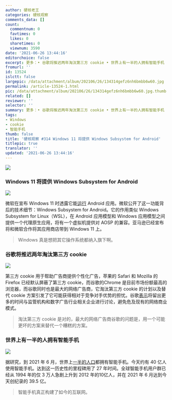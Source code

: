 ```yaml
---
author: 硬核老王
categories: 硬核观察
comments_data: []
count:
  commentnum: 0
  favtimes: 0
  likes: 0
  sharetimes: 0
  viewnum: 3590
date: '2021-06-26 13:44:16'
editorchoice: false
excerpt: 更多：• 谷歌将推迟两年淘汰第三方 cookie • 世界上有一半的人拥有智能手机
fromurl: ''
id: 13524
islctt: false
largepic: /data/attachment/album/202106/26/134314gefz6nh6bmbb6w60.jpg
permalink: /article-13524-1.html
pic: /data/attachment/album/202106/26/134314gefz6nh6bmbb6w60.jpg.thumb.jpg
related: []
reviewer: ''
selector: ''
summary: 更多：• 谷歌将推迟两年淘汰第三方 cookie • 世界上有一半的人拥有智能手机
tags:
- Windows
- cookie
- 智能手机
thumb: false
title: '硬核观察 #314 Windows 11 将提供 Windows Subsystem for Android'
titlepic: true
translator: ''
updated: '2021-06-26 13:44:16'
---
```


![](/data/attachment/album/202106/26/134314gefz6nh6bmbb6w60.jpg)


### Windows 11 将提供 Windows Subsystem for Android


![](/data/attachment/album/202106/26/134332hirduzsaslp9zful.jpg)


微软在宣布 Windows 11 时透露它能[运行](https://www.zdnet.com/article/microsoft-here-comes-the-windows-subsystem-for-android/) Android 应用。微软公开了这一功能背后的技术细节：Windows Subsystem for Android。它的作用类似 Windows Subsystem for Linux（WSL），在 Android 应用模型和 Windows 应用模型之间提供一个代理原生应用，将有一个虚拟机提供对 AOSP 的兼容。亚马逊已经宣布将和微软合作将其应用商店带到 Windows 11 上。



> 
> Windows 真是想把其它操作系统都纳入旗下啊。
> 
> 
> 


### 谷歌将推迟两年淘汰第三方 cookie


![](/data/attachment/album/202106/26/134346pf6e3jd2zhrhl9lt.jpg)


第三方 cookie 用于帮助广告商提供个性化广告，苹果的 Safari 和 Mozilla 的 Firefox 已经默认屏蔽了第三方 cookie，而谷歌的Chrome 是目前市场份额最高的浏览器，而谷歌同时也是最大的网络广告商，它淘汰第三方 cookie 的计划以及替代 cookie 方案引发了它可能获得相对于竞争对手优势的担忧。谷歌[表示](https://blog.google/products/chrome/updated-timeline-privacy-sandbox-milestones/)将留出更多的时间与监管机构和数字广告行业相关企业进行讨论，避免危及现有的网络商业模式。



> 
> 淘汰第三方 cookie 是对的，最大的网络广告商谷歌的问题是，用一个可能更坏的方案来替代一个糟糕的方案。
> 
> 
> 


### 世界上有一半的人拥有智能手机


![](/data/attachment/album/202106/26/134358ry5vqs4vs52c2ccs.jpg)


据研究，到 2021 年 6 月，世界上[一半的人口](https://news.strategyanalytics.com/press-releases/press-release-details/2021/Strategy-Analytics-Half-the-World-Owns-a-Smartphone/default.aspx)都拥有智能手机。今天约有 40 亿人使用智能手机。达到这一历史性的里程碑用了 27 年时间。全球智能手机用户群已经从 1994 年的仅 3 万人急剧上升到 2012 年的10亿人，并在 2021 年 6 月达到今天创纪录的 39.5 亿。



> 
> 智能手机真正构建了如今的互联网。
> 
> 
>